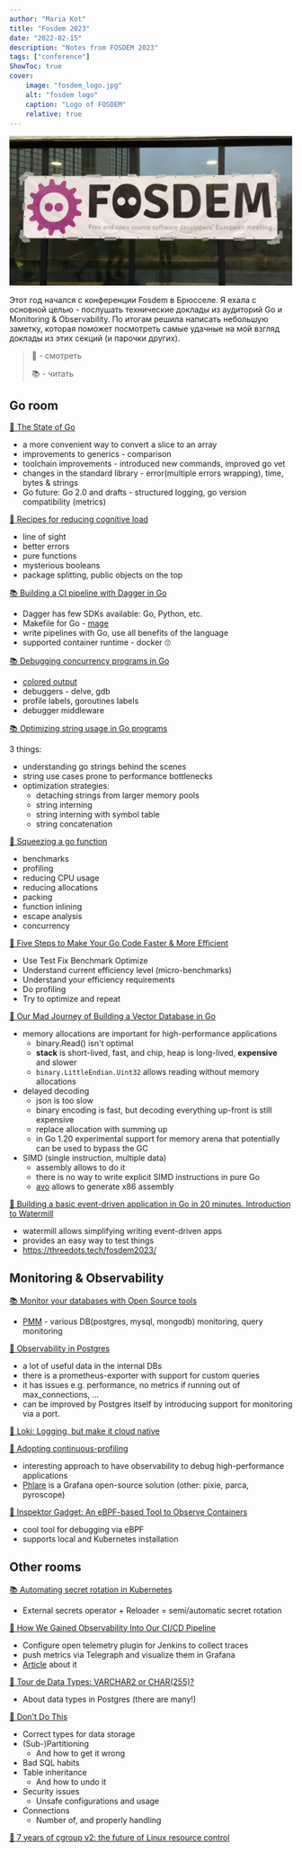 ```yaml
---
author: "Maria Kot"
title: "Fosdem 2023"
date: "2022-02-15"
description: "Notes from FOSDEM 2023"
tags: ["conference"]
ShowToc: true
cover:
    image: "fosdem_logo.jpg"
    alt: "fosdem logo"
    caption: "Logo of FOSDEM"
    relative: true
---
```


![fosdem logo](fosdem_logo.jpg)

Этот год начался с конференции Fosdem в Брюсселе. Я ехала с основной целью - послушать технические доклады из аудиторий Go и Monitoring & Observability. По итогам решила написать небольшую заметку, которая поможет посмотреть самые удачные на мой взгляд доклады из этих секций (и парочки других).

> 👀 - смотреть
>
> 📚 - читать

## Go room

[👀 The State of Go](https://fosdem.org/2023/schedule/event/gostateofgo/)

- a more convenient way to convert a slice to an array
- improvements to generics - comparison
- toolchain improvements - introduced new commands, improved go vet
- changes in the standard library - error(multiple errors wrapping), time, bytes & strings
- Go future: Go 2.0 and drafts - structured logging, go version compatibility (metrics)

[👀 Recipes for reducing cognitive load](https://fosdem.org/2023/schedule/event/goreducecognitive/)

- line of sight
- better errors
- pure functions
- mysterious booleans
- package splitting, public objects on the top

[📚 Building a CI pipeline with Dagger in Go](https://fosdem.org/2023/schedule/event/gocidagger/)

- Dagger has few SDKs available: Go, Python, etc.
- Makefile for Go - [mage](https://github.com/magefile/mage)
- write pipelines with Go, use all benefits of the language
- supported container runtime - docker 🙄 

[📚 Debugging concurrency programs in Go](https://fosdem.org/2023/schedule/event/godebugconcurrency/)

- [colored output](https://github.com/xiegeo/coloredgoroutine)
- debuggers - delve, gdb
- profile labels, goroutines labels
- debugger middleware

[📚 Optimizing string usage in Go programs](https://fosdem.org/2023/schedule/event/gooptimizingstrings/)

3 things:

- understanding go strings behind the scenes
- string use cases prone to performance bottlenecks
- optimization strategies:
  - detaching strings from larger memory pools
  - string interning
  - string interning with symbol table
  - string concatenation

[👀 Squeezing a go function](https://fosdem.org/2023/schedule/event/gosqueezingfunction/)

- benchmarks
- profiling
- reducing CPU usage
- reducing allocations
- packing
- function inlining
- escape analysis
- concurrency

[👀 Five Steps to Make Your Go Code Faster & More Efficient](https://fosdem.org/2023/schedule/event/gofivestepsefficient/)

- Use Test Fix Benchmark Optimize
- Understand current efficiency level (micro-benchmarks)
- Understand your efficiency requirements
- Do profiling
- Try to optimize and repeat

[👀 Our Mad Journey of Building a Vector Database in Go](https://fosdem.org/2023/schedule/event/gobuildingdatabase/)

- memory allocations are important for high-performance applications
  - binary.Read() isn't optimal
  - **stack** is short-lived, fast, and chip, heap is long-lived, **expensive** and slower
  - `binary.LittleEndian.Uint32` allows reading without memory allocations
- delayed decoding
  - json is too slow
  - binary encoding is fast, but decoding everything up-front is still expensive
  - replace allocation with summing up
  - in Go 1.20 experimental support for memory arena that potentially can be used to bypass the GC
- SIMD (single instruction, multiple data)
  - assembly allows to do it
  - there is no way to write explicit SIMD instructions in pure Go
  - [avo](https://github.com/mmcloughlin/avo) allows to generate x86 assembly

[👀 Building a basic event-driven application in Go in 20 minutes. Introduction to Watermill](https://fosdem.org/2023/schedule/event/gowatermill/)

- watermill allows simplifying writing event-driven apps
- provides an easy way to test things
- https://threedots.tech/fosdem2023/

## Monitoring & Observability

[📚 Monitor your databases with Open Source tools](https://fosdem.org/2023/schedule/event/db/)

- [PMM](https://docs.percona.com/percona-monitoring-and-management/index.html) - various DB(postgres, mysql, mongodb) monitoring, query monitoring

[👀 Observability in Postgres](https://fosdem.org/2023/schedule/event/postgres/)

- a lot of useful data in the internal DBs
- there is a prometheus-exporter with support for custom queries
- it has issues e.g. performance, no metrics if running out of max_connections, ...
- can be improved by Postgres itself by introducing support for monitoring via a port. 

[👀 Loki: Logging, but make it cloud native](https://fosdem.org/2023/schedule/event/loki/)

[👀 Adopting continuous-profiling](https://fosdem.org/2023/schedule/event/profiling/)

- interesting approach to have observability to debug high-performance applications
- [Phlare](https://grafana.com/oss/phlare/) is a Grafana open-source solution (other: pixie, parca, pyroscope)

[👀 Inspektor Gadget: An eBPF-based Tool to Observe Containers](https://fosdem.org/2023/schedule/event/ebpf/)

- cool tool for debugging via eBPF
- supports local and Kubernetes installation

## Other rooms

[📚 Automating secret rotation in Kubernetes](https://fosdem.org/2023/schedule/event/container_kubernetes_secret_rotation/)

- External secrets operator + Reloader = semi/automatic secret rotation

[👀 How We Gained Observability Into Our CI/CD Pipeline](https://fosdem.org/2023/schedule/event/how_we_gained_observability_into_our_cicd_pipeline/)

- Configure open telemetry plugin for Jenkins to collect traces
- push metrics via Telegraph and visualize them in Grafana
- [Article](https://logz.io/learn/cicd-observability-jenkins/) about it

[👀 Tour de Data Types: VARCHAR2 or CHAR(255)?](https://fosdem.org/2023/schedule/event/postgresql_tour_de_data_types_varchar2_or_char_255/)

- About data types in Postgres (there are many!)

[👀 Don't Do This](https://fosdem.org/2023/schedule/event/postgresql_dont_do_this/)

- Correct types for data storage
- (Sub-)Partitioning
  - And how to get it wrong
- Bad SQL habits
- Table inheritance
  - And how to undo it
- Security issues
  - Unsafe configurations and usage
- Connections
  - Number of, and properly handling

[👀 7 years of cgroup v2: the future of Linux resource control](https://fosdem.org/2023/schedule/event/container_cgroup_v2/)
